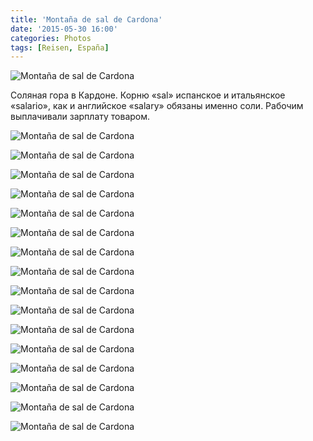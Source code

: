 ```yaml
---
title: 'Montaña de sal de Cardona'
date: '2015-05-30 16:00'
categories: Photos
tags: [Reisen, España]
---
```


<div class='preview'><img src='{{urls.media}}/Monta-aDeSalDeCardonaOK.jpg' alt='Montaña de sal de Cardona'></div>

Соляная гора в Кардоне. Корню «sal» испанское и итальянское «salario», как и английское «salary» обязаны именно соли. Рабочим выплачивали зарплату товаром.

<a id='5fb23e6c07ebf1a30e452d4131d56289-800'></a>![Montaña de sal de Cardona]({{urls.media}}/5fb23e6c07ebf1a30e452d4131d56289-800.jpg 'Это действительно гора.')

<a id='e5b1c107301ae2e597c17b1d248c0b42-800'></a>![Montaña de sal de Cardona]({{urls.media}}/e5b1c107301ae2e597c17b1d248c0b42-800.jpg 'Теперь здесь нет рабочих, только экскурсанты. Вдали едва различим замок Кардоны.')

<a id='4b7f3516369d88b90fc0855d094d4243-800'></a>![Montaña de sal de Cardona]({{urls.media}}/4b7f3516369d88b90fc0855d094d4243-800.jpg 'Фотографии не передадут фактуру.')

<a id='47dcadc4b3eeef9b913dd3329ef81172-800'></a>![Montaña de sal de Cardona]({{urls.media}}/47dcadc4b3eeef9b913dd3329ef81172-800.jpg 'Фактуру не передадут, но все равно красиво.')

<a id='18353c1024b8bf62657bcef0192a9eb2-800'></a>![Montaña de sal de Cardona]({{urls.media}}/18353c1024b8bf62657bcef0192a9eb2-800.jpg 'Соляная накипь разъедает гору даже снаружи.')

<a id='833e6bf0847bd0a4721a74fb64d6fb8f-800'></a>![Montaña de sal de Cardona]({{urls.media}}/833e6bf0847bd0a4721a74fb64d6fb8f-800.jpg 'Звериный оскал.')

<a id='539ddb8f222c04702436dec1964ff920-800'></a>![Montaña de sal de Cardona]({{urls.media}}/539ddb8f222c04702436dec1964ff920-800.jpg 'Вход в пещеры; сегодня сюда водят экскурсии, менее полувека назад тут гибли люди. Работа вполне сравнима с мастерством шахтеров.')

<a id='9bad0b74c6437bd9aad370d6a9e5252e-800'></a>![Montaña de sal de Cardona]({{urls.media}}/9bad0b74c6437bd9aad370d6a9e5252e-800.jpg 'Внутри — соляная пещера, со сталактитами и сталагмитами (дарю мнемонику: растут снизу те, кто в словаре раньше).')

<a id='e189fcdb6cb13f69c9245c3380ea4a33-800'></a>![Montaña de sal de Cardona]({{urls.media}}/e189fcdb6cb13f69c9245c3380ea4a33-800.jpg 'Челюсти.')

<a id='751a47179a1b4a3fe0ae8faa9f6f0cd9-800'></a>![Montaña de sal de Cardona]({{urls.media}}/751a47179a1b4a3fe0ae8faa9f6f0cd9-800.jpg 'В этих штольнях еще тридцать лет назад добывали соль.')

<a id='1bfe725fcf12454af82af890061ca3b3-800'></a>![Montaña de sal de Cardona]({{urls.media}}/1bfe725fcf12454af82af890061ca3b3-800.jpg 'Здесь добывали обычную соль, хлорид калия и поташ.')

<a id='4a0b180d7b75a1f3e1457507624c33da-800'></a>![Montaña de sal de Cardona]({{urls.media}}/4a0b180d7b75a1f3e1457507624c33da-800.jpg 'Кружево.')

<a id='1b42ebc550e2a70a21e3d12bb6389ae8-800'></a>![Montaña de sal de Cardona]({{urls.media}}/1b42ebc550e2a70a21e3d12bb6389ae8-800.jpg 'Праздные люди здесь выглядят довольно нелепо.')

<a id='bbab1bda20fc3b64c58aac0e2c684aa3-800'></a>![Montaña de sal de Cardona]({{urls.media}}/bbab1bda20fc3b64c58aac0e2c684aa3-800.jpg 'Сводчатый потолок.')

<a id='577f0ed9dc9f7745ad3ec92ef0e64ae7-800'></a>![Montaña de sal de Cardona]({{urls.media}}/577f0ed9dc9f7745ad3ec92ef0e64ae7-800.jpg 'Вот такое оно все.')

<a id='b514c5658d1bafe8fb1325a8b5192c0c-800'></a>![Montaña de sal de Cardona]({{urls.media}}/b514c5658d1bafe8fb1325a8b5192c0c-800.jpg 'И такое.')

